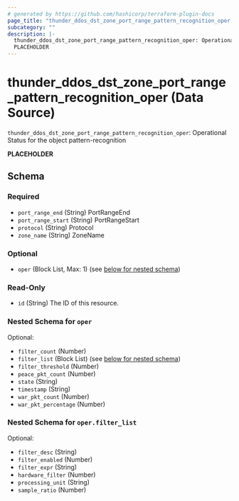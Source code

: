 ```yaml
---
# generated by https://github.com/hashicorp/terraform-plugin-docs
page_title: "thunder_ddos_dst_zone_port_range_pattern_recognition_oper Data Source - terraform-provider-thunder"
subcategory: ""
description: |-
  thunder_ddos_dst_zone_port_range_pattern_recognition_oper: Operational Status for the object pattern-recognition
  PLACEHOLDER
---
```


# thunder_ddos_dst_zone_port_range_pattern_recognition_oper (Data Source)

`thunder_ddos_dst_zone_port_range_pattern_recognition_oper`: Operational Status for the object pattern-recognition

__PLACEHOLDER__



<!-- schema generated by tfplugindocs -->
## Schema

### Required

- `port_range_end` (String) PortRangeEnd
- `port_range_start` (String) PortRangeStart
- `protocol` (String) Protocol
- `zone_name` (String) ZoneName

### Optional

- `oper` (Block List, Max: 1) (see [below for nested schema](#nestedblock--oper))

### Read-Only

- `id` (String) The ID of this resource.

<a id="nestedblock--oper"></a>
### Nested Schema for `oper`

Optional:

- `filter_count` (Number)
- `filter_list` (Block List) (see [below for nested schema](#nestedblock--oper--filter_list))
- `filter_threshold` (Number)
- `peace_pkt_count` (Number)
- `state` (String)
- `timestamp` (String)
- `war_pkt_count` (Number)
- `war_pkt_percentage` (Number)

<a id="nestedblock--oper--filter_list"></a>
### Nested Schema for `oper.filter_list`

Optional:

- `filter_desc` (String)
- `filter_enabled` (Number)
- `filter_expr` (String)
- `hardware_filter` (Number)
- `processing_unit` (String)
- `sample_ratio` (Number)


